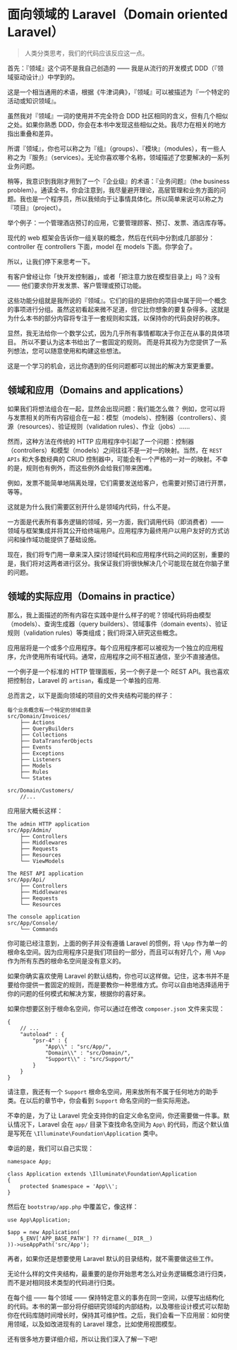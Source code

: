 # 面向领域的 Laravel（Domain oriented Laravel）

> 人类分类思考，我们的代码应该反应这一点。

首先：『领域』这个词不是我自己创造的 —— 我是从流行的开发模式 DDD（『领域驱动设计』）中学到的。

这是一个相当通用的术语，根据《牛津词典》，『领域』可以被描述为『一个特定的活动或知识领域』。

虽然我对『领域』一词的使用并不完全符合 DDD 社区相同的含义，但有几个相似之处。如果你熟悉 DDD，你会在本书中发现这些相似之处。我尽力在相关的地方指出重叠和差异。

所谓『领域』，你也可以称之为『组』（groups）、『模块』（modules），有一些人称之为『服务』（services）。无论你喜欢哪个名称，领域描述了您要解决的一系列业务问题。

稍等，我意识到我刚才用到了一个『企业级』的术语：『业务问题』（the business problem）。通读全书，你会注意到，我尽量避开理论，高层管理和业务方面的问题。我也是一个程序员，所以我倾向于让事情具体化。所以简单来说可以称之为『项目』（project）。

举个例子：一个管理酒店预订的应用，它要管理顾客、预订、发票、酒店库存等。

现代的 web 框架会告诉你一组关联的概念，然后在代码中分割成几部部分：controller 在 controllers 下面，model 在 models 下面。你学会了。

所以，让我们停下来思考一下。

有客户曾经让你「快开发控制器」，或者「把注意力放在模型目录上」吗？没有 —— 他们要求你开发发票、客户管理或预订功能。

这些功能分组就是我所说的『领域』。它们的目的是把你的项目中属于同一个概念的事项进行分组。虽然这初看起来微不足道，但它比你想象的要复杂得多。这就是为什么本书的部分内容将专注于一套规则和实践，以保持你的代码良好的秩序。

显然，我无法给你一个数学公式，因为几乎所有事情都取决于你正在从事的具体项目。 所以不要认为这本书给出了一套固定的规则。 而是将其视为为您提供了一系列想法，您可以随意使用和构建这些想法。

这是一个学习的机会，远比你遇到的任何问题都可以抛出的解决方案更重要。

## 领域和应用（Domains and applications）

如果我们将想法组合在一起，显然会出现问题：我们能怎么做？ 例如，您可以将与发票相关的所有内容组合在一起：模型（models）、控制器（controllers）、资源（resources）、验证规则（validation rules）、作业（jobs）……

然而，这种方法在传统的 HTTP 应用程序中引起了一个问题：控制器（controllers）和模型（models）之间往往不是一对一的映射。当然，在 `REST APIs` 和大多数经典的 CRUD 控制器中，可能会有一个严格的一对一的映射。不幸的是，规则也有例外，而这些例外会给我们带来困难。

例如，发票不能简单地隔离处理，它们需要发送给客户，也需要对预订进行开票，等等。

这就是为什么我们需要区别开什么是领域内代码，什么不是。

一方面是代表所有事务逻辑的领域，另一方面，我们调用代码（即消费者）—— 领域与框架集成并将其公开给终端用户。应用程序为最终用户以用户友好的方式访问和操作域功能提供了基础设施。

现在，我们将专门用一章来深入探讨领域代码和应用程序代码之间的区别，重要的是，我们将对这两者进行区分。我保证我们将很快解决几个可能现在就在你脑子里的问题。

## 领域的实际应用（Domains in practice）

那么，我上面描述的所有内容在实践中是什么样子的呢？领域代码将由模型（models）、查询生成器（query builders）、领域事件（domain events）、验证规则（validation rules）等类组成；我们将深入研究这些概念。

应用层将是一个或多个应用程序。每个应用程序都可以被视为一个独立的应用程序，允许使用所有域代码。通常，应用程序之间不相互通信，至少不直接通信。

一个例子是一个标准的 HTTP 管理面板，另一个例子是一个 REST API。我也喜欢把控制台，Laravel 的 `artisan`，看成是一个单独的应用.

总而言之，以下是面向领域的项目的文件夹结构可能的样子：

```
每个业务概念有一个特定的领域目录
src/Domain/Invoices/
    ├── Actions
    ├── QueryBuilders
    ├── Collections
    ├── DataTransferObjects
    ├── Events
    ├── Exceptions
    ├── Listeners
    ├── Models
    ├── Rules
    └── States

src/Domain/Customers/
    //...
```

应用层大概长这样：

```
The admin HTTP application
src/App/Admin/
    ├── Controllers
    ├── Middlewares
    ├── Requests
    ├── Resources
    └── ViewModels

The REST API application
src/App/Api/
    ├── Controllers
    ├── Middlewares
    ├── Requests
    └── Resources

The console application
src/App/Console/
    └── Commands
```

你可能已经注意到，上面的例子并没有遵循 Laravel 的惯例，将 `\App` 作为单一的根命名空间。因为应用程序只是我们项目的一部分，而且可以有好几个，用 `\App` 作为所有东西的根命名空间是没有意义的。

如果你确实喜欢使用 Laravel 的默认结构，你也可以这样做。记住，这本书并不是要给你提供一套固定的规则，而是要教你一种思维方式。你可以自由地选择适用于你的问题的任何模式和解决方案，根据你的喜好来。

如果你想要区别于根命名空间，你可以通过在修改 `composer.json` 文件来实现：

```
{
    // ...
    "autoload" : {
        "psr-4" : {
            "App\\" : "src/App/",
            "Domain\\" : "src/Domain/",
            "Support\\" : "src/Support/"
        }
    }
}
```

请注意，我还有一个 `Support` 根命名空间，用来放所有不属于任何地方的助手类。在以后的章节中，你会看到 `Support` 命名空间的一些实际用途。

不幸的是，为了让 Laravel 完全支持你的自定义命名空间，你还需要做一件事。默认情况下，Laravel 会在 `app/` 目录下查找命名空间为 `App\` 的代码，而这个默认值是写死在 `\Illuminate\Foundation\Application` 类中。

幸运的是，我们可以自己实现：

```
namespace App;

class Application extends \Illuminate\Foundation\Application
{
    protected $namespace = 'App\\';
}
```

然后在 `bootstrap/app.php` 中覆盖它，像这样：

```
use App\Application;

$app = new Application(
    $_ENV['APP_BASE_PATH'] ?? dirname(__DIR__)
))->useAppPath('src/App');
```

再者，如果你还是想要使用 Laravel 默认的目录结构，就不需要做这些工作。

无论什么样的文件夹结构，最重要的是你开始思考怎么对业务逻辑概念进行归类，而不是对相同技术类型的代码进行归类。

在每个组 —— 每个领域 —— 保持特定意义的事务在同一空间，以便写出结构化的代码。本书的第一部分将仔细研究领域的内部结构，以及哪些设计模式可以帮助你在代码库随时间增长时，保持其可维护性。之后，我们会看一下应用层：如何使用领域，以及如改进现有的 Laravel 理念，比如使用视图模型。

还有很多地方要详细介绍，所以让我们深入了解一下吧!

